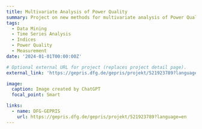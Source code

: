 ```yaml
---
title: Multivariate Analysis of Power Quality
summary: Project on new methods for multivariate analysis of Power Quality in large amounts of data funded by the Deutsche Forschungsgemeinschaft (DFG)
tags:
  - Data Mining
  - Time Series Analysis
  - Indices
  - Power Quality
  - Measurement
date: '2024-01-01T00:00:00Z'

# Optional external URL for project (replaces project detail page).
external_link: 'https://gepris.dfg.de/gepris/projekt/521923789?language=en'

image:
  caption: Image created by ChatGPT
  focal_point: Smart

links:
  - name: DFG-GEPRIS
    url: https://gepris.dfg.de/gepris/projekt/521923789?language=en
---
```

